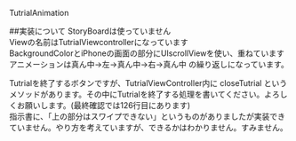 TutrialAnimation

##実装について
StoryBoardは使っていません      
Viewの名前はTutrialViewcontrollerになっています        
BackgroundColorとiPhoneの画面の部分にUIscrollViewを使い、重ねています     
アニメーションは真ん中→左→真ん中→右→真ん中 の繰り返しになっています。       

Tutrialを終了するボタンですが、TutrialViewController内に closeTutrial というメソッドがあります。その中にTutrialを終了する処理を書いてください。よろしくお願いします。(最終確認では126行目にあります)       
指示書に、「上の部分はスワイプできない」というものがありましたが実装できていません。やり方を考えていますが、できるかはわかりません。すみません。        
